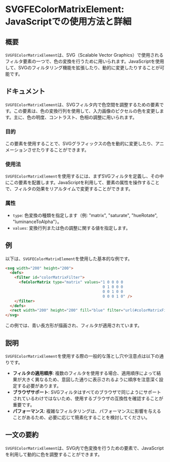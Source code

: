 <!--
Meta Description: # SVGFEColorMatrixElement: JavaScriptでの使用方法と詳細 ## 概要 `SVGFEColorMatrixElement`は、SVG（Scalable Vector Graphics）で使用されるフィルタ要素の一つで、色の変換を行うために用いられます。JavaScr...
Meta Keywords: svgfecolormatrixelement, 200, svg, filter, type
-->

# SVGFEColorMatrixElement: JavaScriptでの使用方法と詳細

## 概要
`SVGFEColorMatrixElement`は、SVG（Scalable Vector Graphics）で使用されるフィルタ要素の一つで、色の変換を行うために用いられます。JavaScriptを使用して、SVGのフィルタリング機能を拡張したり、動的に変更したりすることが可能です。

## ドキュメント
`SVGFEColorMatrixElement`は、SVGフィルタ内で色空間を調整するための要素です。この要素は、色の変換行列を使用して、入力画像のピクセルの色を変更します。主に、色の明度、コントラスト、色相の調整に用いられます。

### 目的
この要素を使用することで、SVGグラフィックスの色を動的に変更したり、アニメーションさせたりすることができます。

### 使用法
`SVGFEColorMatrixElement`を使用するには、まずSVGフィルタを定義し、その中にこの要素を配置します。JavaScriptを利用して、要素の属性を操作することで、フィルタの効果をリアルタイムで変更することができます。

### 属性
- `type`: 色変換の種類を指定します（例: "matrix", "saturate", "hueRotate", "luminanceToAlpha"）。
- `values`: 変換行列または色の調整に関する値を指定します。

## 例
以下は、`SVGFEColorMatrixElement`を使用した基本的な例です。

```html
<svg width="200" height="200">
  <defs>
    <filter id="colorMatrixFilter">
      <feColorMatrix type="matrix" values="1 0 0 0 0
                                           0 1 0 0 0
                                           0 0 1 0 0
                                           0 0 0 1 0" />
    </filter>
  </defs>
  <rect width="200" height="200" fill="blue" filter="url(#colorMatrixFilter)" />
</svg>
```

この例では、青い長方形が描画され、フィルタが適用されています。

## 説明
`SVGFEColorMatrixElement`を使用する際の一般的な落とし穴や注意点は以下の通りです。

- **フィルタの適用順序**: 複数のフィルタを使用する場合、適用順序によって結果が大きく異なるため、意図した通りに表示されるように順序を注意深く設定する必要があります。
- **ブラウザサポート**: SVGフィルタはすべてのブラウザで同じようにサポートされているわけではないため、使用するブラウザの互換性を確認することが重要です。
- **パフォーマンス**: 複雑なフィルタリングは、パフォーマンスに影響を与えることがあるため、必要に応じて簡素化することを検討してください。

## 一文の要約
`SVGFEColorMatrixElement`は、SVG内で色変換を行うための要素で、JavaScriptを利用して動的に色を調整することができます。